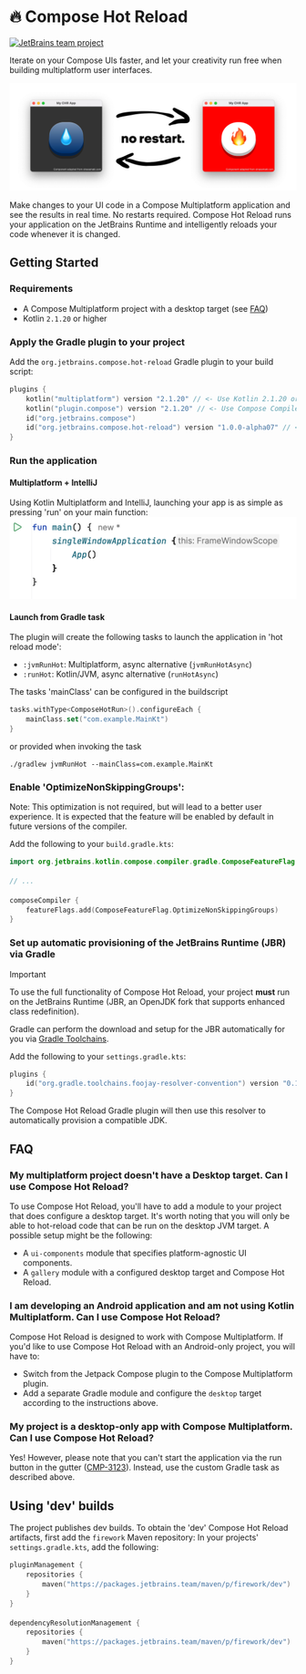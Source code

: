 # 🔥 Compose Hot Reload

[![JetBrains team project](https://jb.gg/badges/incubator.svg)](https://confluence.jetbrains.com/display/ALL/JetBrains+on+GitHub)

Iterate on your Compose UIs faster, and let your creativity run free when building multiplatform user interfaces.

<picture>
  <source media="(prefers-color-scheme: dark)" srcset="./readme-assets/banner_dark.png">
  <img alt="Text changing depending on mode. Light: 'So light!' Dark: 'So dark!'" src="./readme-assets/banner_light.png">
</picture>

Make changes to your UI code in a Compose Multiplatform application and see the results in real time. 
No restarts required.
Compose Hot Reload runs your application on the JetBrains Runtime 
and intelligently reloads your code whenever it is changed.

## Getting Started

### Requirements
- A Compose Multiplatform project with a desktop target (see [FAQ](#faq))
- Kotlin `2.1.20` or higher

### Apply the Gradle plugin to your project

Add the `org.jetbrains.compose.hot-reload` Gradle plugin to your build script:

```kotlin
plugins {
    kotlin("multiplatform") version "2.1.20" // <- Use Kotlin 2.1.20 or higher!
    kotlin("plugin.compose") version "2.1.20" // <- Use Compose Compiler Plugin 2.1.20 or higher!
    id("org.jetbrains.compose")
    id("org.jetbrains.compose.hot-reload") version "1.0.0-alpha07" // <- add this additionally
}
```

### Run the application
#### Multiplatform + IntelliJ
Using Kotlin Multiplatform and IntelliJ, launching your app is as simple as pressing 'run' on your main function:
<img alt="IntelliJ Run Gutter" src="./readme-assets/run-gutter.png">

#### Launch from Gradle task
The plugin will create the following tasks to launch the application in 'hot reload mode':
- `:jvmRunHot`: Multiplatform, async alternative (`jvmRunHotAsync`)
- `:runHot`: Kotlin/JVM, async alternative (`runHotAsync`)

The tasks 'mainClass' can be configured in the buildscript
```kotlin
tasks.withType<ComposeHotRun>().configureEach {
    mainClass.set("com.example.MainKt")
}
```

or provided when invoking the task
```shell
./gradlew jvmRunHot --mainClass=com.example.MainKt
```

### Enable 'OptimizeNonSkippingGroups':
Note: This optimization is not required, but will lead to a better user experience.
It is expected that the feature will be enabled by default in future versions of the compiler.

Add the following to your `build.gradle.kts`:

```kotlin
import org.jetbrains.kotlin.compose.compiler.gradle.ComposeFeatureFlag

// ...

composeCompiler {
    featureFlags.add(ComposeFeatureFlag.OptimizeNonSkippingGroups)
}
```

### Set up automatic provisioning of the JetBrains Runtime (JBR) via Gradle

> [!IMPORTANT]  
> To use the full functionality of Compose Hot Reload, your project **must** run on the JetBrains Runtime (JBR, an OpenJDK fork that supports enhanced class redefinition).

Gradle can perform the download and setup for the JBR automatically for you via [Gradle Toolchains](https://github.com/gradle/foojay-toolchains).

Add the following to your `settings.gradle.kts`:
```kotlin
plugins {
    id("org.gradle.toolchains.foojay-resolver-convention") version "0.10.0"
}
```
The Compose Hot Reload Gradle plugin will then use this resolver to automatically provision a compatible JDK.


## FAQ

### My multiplatform project doesn't have a Desktop target. Can I use Compose Hot Reload?

To use Compose Hot Reload, you'll have to add a module to your project that does configure a desktop target. It's worth noting that you will only be able to hot-reload code that can be run on the desktop JVM target. A possible setup might be the following:
- A `ui-components` module that specifies platform-agnostic UI components.
- A `gallery` module with a configured desktop target and Compose Hot Reload.

### I am developing an Android application and am not using Kotlin Multiplatform. Can I use Compose Hot Reload?

Compose Hot Reload is designed to work with Compose Multiplatform. If you'd like to use Compose Hot Reload with an Android-only project, you will have to:

- Switch from the Jetpack Compose plugin to the Compose Multiplatform plugin.
- Add a separate Gradle module and configure the `desktop` target according to the instructions above.

### My project is a desktop-only app with Compose Multiplatform. Can I use Compose Hot Reload?

Yes! However, please note that you can't start the application via the run button in the gutter ([CMP-3123](https://youtrack.jetbrains.com/issue/CMP-3123)). Instead, use the custom Gradle task as described above.


## Using 'dev' builds
The project publishes dev builds. To obtain the 'dev' Compose Hot Reload artifacts, first add the `firework` Maven repository:
In your projects' `settings.gradle.kts`, add the following:

```kotlin
pluginManagement {
    repositories {
        maven("https://packages.jetbrains.team/maven/p/firework/dev")
    }
}

dependencyResolutionManagement {
    repositories {
        maven("https://packages.jetbrains.team/maven/p/firework/dev")
    }
}

```
